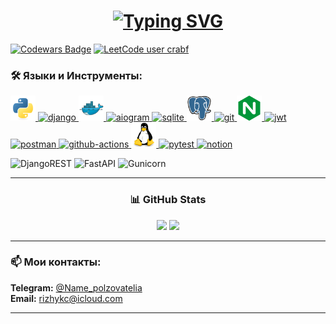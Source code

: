 <h1 align="center">
  <a href="https://git.io/typing-svg">
    <img src="https://readme-typing-svg.herokuapp.com?font=Fira+Code&weight=500&size=25&duration=3000&pause=850&color=1BF7A6&background=9E9E9000&center=true&vCenter=true&width=435&lines=%D0%9F%D1%80%D0%B8%D0%B2%D0%B5%D1%82!+%F0%9F%91%8B+%D0%9C%D0%B5%D0%BD%D1%8F+%D0%B7%D0%BE%D0%B2%D1%83%D1%82+%D0%A1%D0%B5%D1%80%D0%B3%D0%B5%D0%B9+;%D0%AF+-+%D0%B1%D1%8D%D0%BA%D0%B5%D0%BD%D0%B4+%D1%80%D0%B0%D0%B7%D1%80%D0%B0%D0%B1%D0%BE%D1%82%D1%87%D0%B8%D0%BA" alt="Typing SVG" />
  </a>
</h1>


[![Codewars Badge](https://www.codewars.com/users/CyberJedi/badges/micro)](https://www.codewars.com/users/CyberJedi)
[![LeetCode user crabf](https://img.shields.io/badge/dynamic/json?style=for-the-badge&labelColor=black&color=%23ffa116&label=Solved&query=solvedOverTotal&url=https%3A%2F%2Fleetcode-badge.vercel.app%2Fapi%2Fusers%2FLivsi/&logo=leetcode&logoColor=yellow)](https://leetcode.com/Livsi/)

<h3 align="left">🛠️ Языки и Инструменты:</h3>
<p align="left">
  
  <a href="https://www.python.org" target="_blank" rel="noreferrer"> 
    <img src="https://raw.githubusercontent.com/devicons/devicon/master/icons/python/python-original.svg" alt="python" width="40" height="40"/> 
  </a>
  
  <a href="https://www.djangoproject.com/" target="_blank" rel="noreferrer"> 
    <img src="https://cdn.worldvectorlogo.com/logos/django.svg" alt="django" width="40" height="40"/> 
  </a>
  
  <a href="https://www.docker.com/" target="_blank" rel="noreferrer"> 
    <img src="https://raw.githubusercontent.com/devicons/devicon/master/icons/docker/docker-original.svg" alt="docker" width="40" height="40"/> 
  </a>
  
  <a href="https://docs.aiogram.dev/en/latest/" target="_blank" rel="noreferrer"> 
    <img src="https://docs.aiogram.dev/en/latest/_static/logo.png" alt="aiogram" width="40" height="40"/> 
  </a>
  
  <a href="https://www.sqlite.org/" target="_blank" rel="noreferrer"> 
    <img src="https://www.vectorlogo.zone/logos/sqlite/sqlite-icon.svg" alt="sqlite" width="40" height="40"/> 
  </a>
  
  <a href="https://www.postgresql.org/" target="_blank" rel="noreferrer"> 
    <img src="https://raw.githubusercontent.com/devicons/devicon/master/icons/postgresql/postgresql-original.svg" alt="postgresql" width="40" height="40"/> 
  </a>
  
  <a href="https://git-scm.com/" target="_blank" rel="noreferrer">
    <img src="https://www.vectorlogo.zone/logos/git-scm/git-scm-icon.svg" alt="git" width="40" height="40"/>
  </a>
  
  <a href="https://nginx.org/" target="_blank" rel="noreferrer"> 
    <img src="https://raw.githubusercontent.com/devicons/devicon/master/icons/nginx/nginx-original.svg" alt="nginx" width="40" height="40"/> 
  </a>
  
  <a href="https://jwt.io/" target="_blank" rel="noreferrer"> 
    <img src="https://jwt.io/img/pic_logo.svg" alt="jwt" width="40" height="40"/> 
  </a>
  
  <a href="https://www.postman.com/" target="_blank" rel="noreferrer"> 
    <img src="https://www.vectorlogo.zone/logos/getpostman/getpostman-icon.svg" alt="postman" width="40" height="40"/> 
  </a>
  
  <a href="https://github.com/features/actions" target="_blank" rel="noreferrer">
    <img src="https://github.githubassets.com/images/modules/site/features/actions-icon-actions.svg" alt="github-actions" width="40" height="40"/>
  </a>
  
  <a href="https://www.linux.org/" target="_blank" rel="noreferrer"> 
    <img src="https://raw.githubusercontent.com/devicons/devicon/master/icons/linux/linux-original.svg" alt="linux" width="40" height="40"/> 
  </a>
  
  <a href="https://docs.pytest.org/" target="_blank" rel="noreferrer">
    <img src="https://docs.pytest.org/en/7.4.x/_static/pytest_logo_curves.svg" alt="pytest" width="40" height="40"/>
  </a>
  
  <a href="https://www.notion.so/" target="_blank" rel="noreferrer"> 
    <img src="https://upload.wikimedia.org/wikipedia/commons/4/45/Notion_app_logo.png" alt="notion" width="40" height="40"/> 
  </a>
</p>

![DjangoREST](https://img.shields.io/badge/DJANGO-REST-ff1709?style=for-the-badge&logo=django&logoColor=white&color=ff1709&labelColor=gray)
![FastAPI](https://img.shields.io/badge/FastAPI-005571?style=for-the-badge&logo=fastapi)
![Gunicorn](https://img.shields.io/badge/gunicorn-%298729.svg?style=for-the-badge&logo=gunicorn&logoColor=white)

---

<h3 align="center">📊 GitHub Stats</h3>
<p align="center">
  <img height="150em" src="https://github-readme-stats.vercel.app/api?username=rizhykc&show_icons=true&theme=github_dark_dimmed&include_all_commits=true&count_private=true"/>
  <img height="150em" src="https://github-readme-stats.vercel.app/api/top-langs/?username=rizhykc&layout=compact&langs_count=8&theme=github_dark_dimmed"/>
</p>

---

<h3 align="left">📫 Мои контакты:</h3>

<p align="left">
  <b>Telegram:</b> <a href="https://t.me/Name_polzovatelia" target="_blank">@Name_polzovatelia</a><br>
  <b>Email:</b> <a href="mailto:rizhykc@icloud.com">rizhykc@icloud.com</a>
</p>

---
